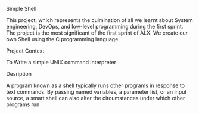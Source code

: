 Simple Shell

This project, which represents the culmination of all we learnt about System engineering, DevOps,
and low-level programming during the first sprint. 
The project  is the most significant of the first sprint of ALX. 
We create our own Shell using the C programming language.

Project Context

To Write a simple UNIX command interpreter

Desription

A program known as a shell typically runs other programs in response to text commands. 
By passing named variables, a parameter list, or an input source,
a smart shell can also alter the circumstances under which other programs run
